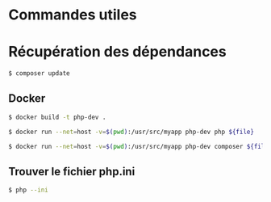 # Commandes utiles

# Récupération des dépendances

```bash
$ composer update
```

## Docker

```bash
$ docker build -t php-dev .
```

```bash
$ docker run --net=host -v=$(pwd):/usr/src/myapp php-dev php ${file}
```

```bash
$ docker run --net=host -v=$(pwd):/usr/src/myapp php-dev composer ${file}
```

## Trouver le fichier php.ini

```bash
$ php --ini
```